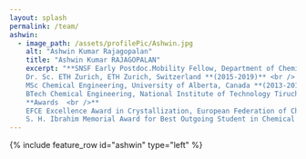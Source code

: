 ```yaml
---
layout: splash
permalink: /team/
ashwin:
  - image_path: /assets/profilePic/Ashwin.jpg
    alt: "Ashwin Kumar Rajagopalan"
    title: "Ashwin Kumar RAJAGOPALAN"
    excerpt: "**SNSF Early Postdoc.Mobility Fellow, Department of Chemical Engineering, Imperial College London, United Kingdom** <br />
    Dr. Sc. ETH Zurich, ETH Zurich, Switzerland **(2015-2019)** <br />
    MSc Chemical Engineering, University of Alberta, Canada **(2013-2015)** <br />
    BTech Chemical Engineering, National Institute of Technology Tiruchirappalli (NITT), India **(2009-2013)**  <br /> <br />
    **Awards  <br />** 
    EFCE Excellence Award in Crystallization, European Federation of Chemical Engineering, **2020** <br />
    S. H. Ibrahim Memorial Award for Best Outgoing Student in Chemical Engineering (NITT), **2013** <br />"  
---
```


{% include feature_row id="ashwin" type="left" %}

